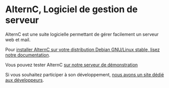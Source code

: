 
AlternC, Logiciel de gestion de serveur
=======================================

AlternC est une suite logicielle permettant de gérer facilement un serveur web et mail.

Pour [installer AlternC sur votre distribution Debian GNU/Linux stable, lisez notre documentation](install).

Vous pouvez tester AlternC [sur notre serveur de démonstration](http://demo.alternc.org/)

Si vous souhaitez participer à son développement, [nous avons un site dédié aux développeurs](http://alternc.org).

